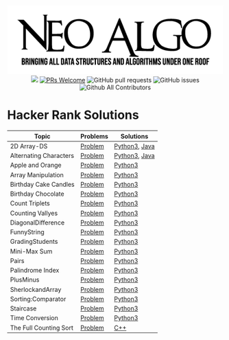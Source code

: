 <p align="center">
    <img src="../img/neo_algo.png"><br>
    <img src="https://img.shields.io/github/license/tesseractcoding/neoalgo?style=flat">
    <a href="http://makeapullrequest.com" target="_blank"><img src="https://img.shields.io/badge/PRs-welcome-brightgreen.svg?style=flat" alt="PRs Welcome"></a>
    <img alt="GitHub pull requests" src="https://img.shields.io/github/issues-pr/tesseractcoding/neoalgo">
    <img alt="GitHub issues" src="https://img.shields.io/github/issues/tesseractcoding/neoalgo">
    <img alt="Github All Contributors" src="https://img.shields.io/github/all-contributors/tesseractcoding/neoalgo">
</p>

# Hacker Rank Solutions

|Topic| Problems | Solutions |
|---|---|---|
|2D Array-DS|[Problem](https://www.hackerrank.com/challenges/2d-array?h_l=interview&playlist_slugs%5B%5D=interview-preparation-kit&playlist_slugs%5B%5D=arrays)|[Python3](2D_Array.py), [Java](2DArray.java)
|Alternating Characters|[Problem](https://www.hackerrank.com/challenges/alternating-characters)|[Python3](AlternatingCharacters.py), [Java](AlternatingCharacters.java)
|Apple and Orange|[Problem](https://www.hackerrank.com/challenges/apple-and-orange)|[Python3](AppleandOrange.py)
|Array Manipulation|[Problem](https://www.hackerrank.com/challenges/crush)|[Python3](Array_Manipulation.py)
|Birthday Cake Candles|[Problem](https://www.hackerrank.com/challenges/birthday-cake-candles)|[Python3](BirthdayCakeCandles.py)
|Birthday Chocolate|[Problem](https://www.hackerrank.com/challenges/the-birthday-bar/problem)|[Python3](BirthdayChocolate.py)
|Count Triplets|[Problem](https://www.hackerrank.com/challenges/count-triplets-1)|[Python3](CountTriplets.py)
|Counting Vallyes|[Problem](https://www.hackerrank.com/challenges/counting-valleys/problem)|[Python3](Counting_Valleys.py)
|DiagonalDifference|[Problem](https://www.hackerrank.com/challenges/diagonal-difference)|[Python3](DiagonalDifference.py)
|FunnyString|[Problem](https://www.hackerrank.com/challenges/funny-string/problem)|[Python3](FunnyString.py)
|GradingStudents|[Problem](https://www.hackerrank.com/challenges/grading/problem)|[Python3](GradingStudents.py)
|Mini-Max Sum|[Problem](https://www.hackerrank.com/challenges/mini-max-sum)|[Python3](Mini-MaxSum.py)
|Pairs|[Problem](https://www.hackerrank.com/challenges/pairs)|[Python3](Pairs.py)
|Palindrome Index|[Problem](https://www.hackerrank.com/challenges/palindrome-index/problem)|[Python3](Pallindrome_Index.py)
|PlusMinus|[Problem](https://www.hackerrank.com/challenges/plus-minus)|[Python3](PlusMinus.py)
|SherlockandArray|[Problem](https://www.hackerrank.com/challenges/sherlock-and-array)|[Python3](SherlockandArray.py)
|Sorting:Comparator|[Problem](https://www.hackerrank.com/challenges/ctci-comparator-sorting)|[Python3](SortingComparator.py)
|Staircase|[Problem]()|[Python3](Staircase.py)
|Time Conversion|[Problem](https://www.hackerrank.com/challenges/time-conversion)|[Python3](TimeConversion.py)
|The Full Counting Sort|[Problem](https://www.hackerrank.com/challenges/countingsort4)|[C++](The_Full_Counting_Sort.cpp)

